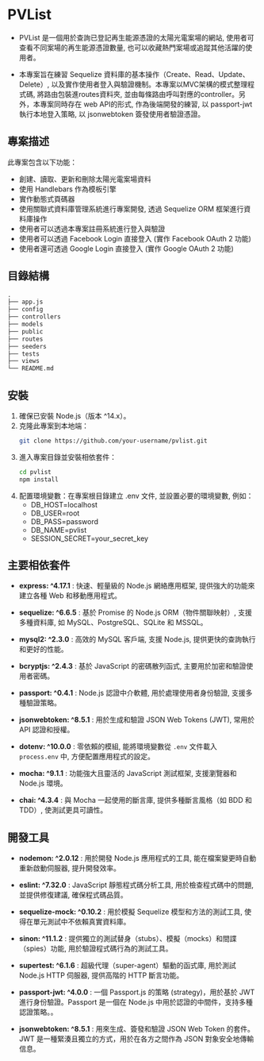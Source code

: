 # PVList
- PVList 是一個用於查詢已登記再生能源憑證的太陽光電案場的網站, 使用者可查看不同案場的再生能源憑證數量, 也可以收藏熱門案場或追蹤其他活躍的使用者。

- 本專案旨在練習 Sequelize 資料庫的基本操作（Create、Read、Update、Delete）, 以及實作使用者登入與驗證機制。本專案以MVC架構的模式整理程式碼, 將路由包裝進routes資料夾, 並由每條路由呼叫對應的controller。另外，本專案同時存在 web API的形式, 作為後端開發的練習, 以 passport-jwt 執行本地登入策略, 以 jsonwebtoken 簽發使用者驗證憑證。

## 專案描述
此專案包含以下功能：
- 創建、讀取、更新和刪除太陽光電案場資料
- 使用 Handlebars 作為模板引擎
- 實作動態式頁碼器
- 使用關聯式資料庫管理系統進行專案開發, 透過 Sequelize ORM 框架進行資料庫操作
- 使用者可以透過本專案註冊系統進行登入與驗證
- 使用者可以透過 Facebook Login 直接登入 (實作 Facebook OAuth 2 功能)
- 使用者還可透過 Google Login 直接登入 (實作 Google OAuth 2 功能)

## 目錄結構
```markdown
.
├── app.js
├── config
├── controllers
├── models
├── public
├── routes
├── seeders
├── tests
├── views
└── README.md
```

## 安裝
1. 確保已安裝 Node.js（版本 ^14.x）。
2. 克隆此專案到本地端：
   ```sh
   git clone https://github.com/your-username/pvlist.git

3. 進入專案目錄並安裝相依套件：
   ```sh
   cd pvlist
   npm install

4. 配置環境變數：在專案根目錄建立 .env 文件, 並設置必要的環境變數, 例如：
   - DB_HOST=localhost
   - DB_USER=root
   - DB_PASS=password
   - DB_NAME=pvlist
   - SESSION_SECRET=your_secret_key

## 主要相依套件
- **express: ^4.17.1**
  : 快速、輕量級的 Node.js 網絡應用框架, 提供強大的功能來建立各種 Web 和移動應用程式。

- **sequelize: ^6.6.5**
  : 基於 Promise 的 Node.js ORM（物件關聯映射）, 支援多種資料庫, 如 MySQL、PostgreSQL、SQLite 和 MSSQL。

- **mysql2: ^2.3.0**
  : 高效的 MySQL 客戶端, 支援 Node.js, 提供更快的查詢執行和更好的性能。

- **bcryptjs: ^2.4.3**
  : 基於 JavaScript 的密碼散列函式, 主要用於加密和驗證使用者密碼。

- **passport: ^0.4.1**
  :  Node.js 認證中介軟體, 用於處理使用者身份驗證, 支援多種驗證策略。

- **jsonwebtoken: ^8.5.1**
  : 用於生成和驗證 JSON Web Tokens (JWT), 常用於 API 認證和授權。

- **dotenv: ^10.0.0**
  : 零依賴的模組, 能將環境變數從 `.env` 文件載入 `process.env` 中, 方便配置應用程式的設定。

- **mocha: ^9.1.1**
  : 功能強大且靈活的 JavaScript 測試框架, 支援瀏覽器和 Node.js 環境。

- **chai: ^4.3.4**
  : 與 Mocha 一起使用的斷言庫, 提供多種斷言風格（如 BDD 和 TDD）, 使測試更具可讀性。

## 開發工具
- **nodemon: ^2.0.12**  : 用於開發 Node.js 應用程式的工具, 能在檔案變更時自動重新啟動伺服器, 提升開發效率。

- **eslint: ^7.32.0**  :  JavaScript 靜態程式碼分析工具, 用於檢查程式碼中的問題, 並提供修復建議, 確保程式碼品質。

- **sequelize-mock: ^0.10.2**  : 用於模擬 Sequelize 模型和方法的測試工具, 使得在單元測試中不依賴真實資料庫。

- **sinon: ^11.1.2**  : 提供獨立的測試替身（stubs）、模擬（mocks）和間諜（spies）功能, 用於驗證程式碼行為的測試工具。

- **supertest: ^6.1.6**  : 超級代理（super-agent）驅動的函式庫, 用於測試 Node.js HTTP 伺服器, 提供高階的 HTTP 斷言功能。

- **passport-jwt: ^4.0.0**  : 一個 Passport.js 的策略 (strategy)，用於基於 JWT 進行身份驗證。Passport 是一個在 Node.js 中用於認證的中間件，支持多種認證策略。。

- **jsonwebtoken: ^8.5.1**  : 用來生成、簽發和驗證 JSON Web Token 的套件。JWT 是一種緊湊且獨立的方式，用於在各方之間作為 JSON 對象安全地傳輸信息。
